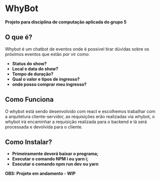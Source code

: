 # WhyBot

**Projeto para disciplina de computação aplicada do grupo 5**


## O que é?

Whybot é um chatbot de eventos onde é possivel tirar dúvidas sobre os próximos eventos que estão por vir como:

- **Status do show?**
- **Local e data do show?**
- **Tempo de duração?**
- **Qual o valor e tipos de ingresso?**
- **onde posso comprar meu ingresso?**



## Como Funciona
O whybot está sendo desenvolvido com react e escolhemos trabalhar com a arquitetura cliente-servidor, as requisições erão realizadas via whybot, o whybot irá encaminhar a requisição realizada para o backend e lá será processada e devolvida para o cliente.



## Como Instalar?
- **Primeiramente deverá baixar o programa;**
- **Executar o comando NPM i ou yarn i;**
- **Executar o comando npm run dev ou yarn** 





**OBS: Projeto em andamento - WIP**
